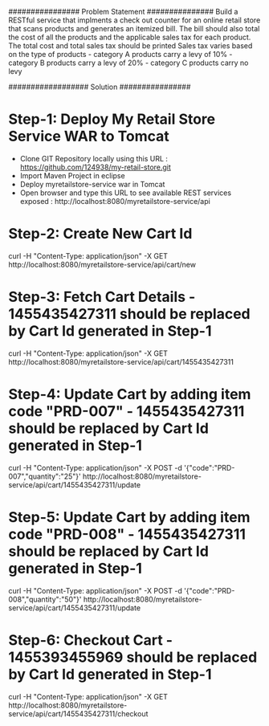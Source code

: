 ################ Problem Statement ###############
Build a RESTful service that implments a check out counter for an online retail store that scans products and generates an itemized bill.
The bill should also total the cost of all the products and the applicable sales tax for each product.
The total cost and total sales tax should be printed
Sales tax varies based on the type of products
	- category A products carry a levy of 10%
	- category B products carry a levy of 20%
	- category C products carry no levy

################## Solution ################

# Step-1: Deploy My Retail Store Service WAR to Tomcat
- Clone GIT Repository locally using this URL : https://github.com/124938/my-retail-store.git
- Import Maven Project in eclipse
- Deploy myretailstore-service war in Tomcat
- Open browser and type this URL to see available REST services exposed : http://localhost:8080/myretailstore-service/api

# Step-2: Create New Cart Id
curl -H "Content-Type: application/json" -X GET http://localhost:8080/myretailstore-service/api/cart/new

# Step-3: Fetch Cart Details - 1455435427311 should be replaced by Cart Id generated in Step-1
curl -H "Content-Type: application/json" -X GET http://localhost:8080/myretailstore-service/api/cart/1455435427311

# Step-4: Update Cart by adding item code "PRD-007" - 1455435427311 should be replaced by Cart Id generated in Step-1
curl -H "Content-Type: application/json" -X POST -d '{"code":"PRD-007","quantity":"25"}' http://localhost:8080/myretailstore-service/api/cart/1455435427311/update

# Step-5: Update Cart by adding item code "PRD-008" - 1455435427311 should be replaced by Cart Id generated in Step-1
curl -H "Content-Type: application/json" -X POST -d '{"code":"PRD-008","quantity":"50"}' http://localhost:8080/myretailstore-service/api/cart/1455435427311/update

# Step-6: Checkout Cart - 1455393455969 should be replaced by Cart Id generated in Step-1
curl -H "Content-Type: application/json" -X GET http://localhost:8080/myretailstore-service/api/cart/1455435427311/checkout
